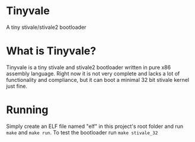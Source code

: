 # Tinyvale
A tiny stivale/stivale2 bootloader

# What is Tinyvale?
Tinyvale is a tiny stivale and stivale2 bootloader written in pure x86 assembly language. Right now it is not very complete and lacks a lot of functionality and compliance, but it can boot a minimal 32 bit stivale kernel just fine.

# Running
Simply create an ELF file named "elf" in this project's root folder and run `make` and `make run`. To test the bootloader run `make stivale_32`